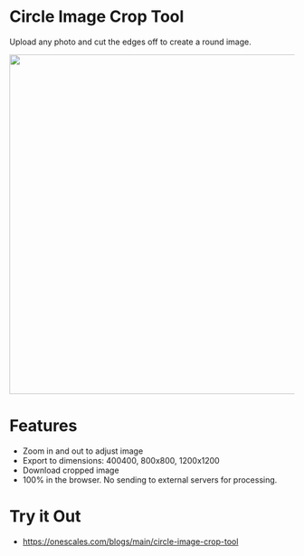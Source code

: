 # Circle Image Crop Tool

Upload any photo and cut the edges off to create a round image. 

<img src="(https://onescales.com/cdn/shop/articles/Screenshot_2024-10-31_at_1.39.25_PM_1920x.png?v=1730353172)" width="600"/>


# Features
- Zoom in and out to adjust image
- Export to dimensions: 400400, 800x800, 1200x1200
- Download cropped image
- 100% in the browser. No sending to external servers for processing.

# Try it Out
- https://onescales.com/blogs/main/circle-image-crop-tool
